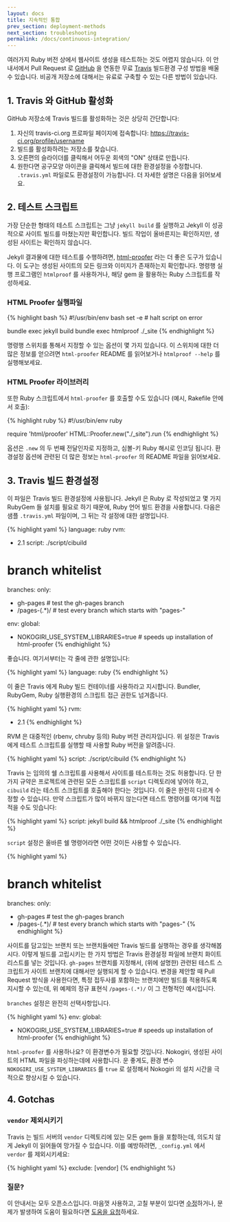 ```yaml
---
layout: docs
title: 지속적인 통합
prev_section: deployment-methods
next_section: troubleshooting
permalink: /docs/continuous-integration/
---
```


여러가지 Ruby 버전 상에서 웹사이트 생성을 테스트하는 것도 어렵지 않습니다. 이 안내서에서 Pull Request 로 [GitHub][1] 을 연동한 무료 [Travis][0] 빌드환경 구성 방법을 배울 수 있습니다. 비공개 저장소에 대해서는 유료로 구축할 수 있는 다른 방법이 있습니다.

[0]: https://travis-ci.org/
[1]: https://github.com/

## 1. Travis 와 GitHub 활성화

GitHub 저장소에 Travis 빌드를 활성화하는 것은 상당히 간단합니다:

1. 자신의 travis-ci.org 프로파일 페이지에 접속합니다: https://travis-ci.org/profile/username
2. 빌드를 활성화하려는 저장소를 찾습니다.
3. 오른편의 슬라이더를 클릭해서 어두운 회색의 "ON" 상태로 만듭니다.
4. 원한다면 공구모양 아이콘을 클릭해서 빌드에 대한 환경설정을 수정합니다.
   `.travis.yml` 파일로도 환경설정이 가능합니다. 더 자세한 설명은 다음을
   읽어보세요.

## 2. 테스트 스크립트

가장 단순한 형태의 테스트 스크립트는 그냥 `jekyll build` 를 실행하고 Jekyll 이 성공적으로 사이트 빌드를 마쳤는지만 확인합니다. 빌드 작업이 올바른지는 확인하지만, 생성된 사이트는 확인하지 않습니다.

Jekyll 결과물에 대한 테스트를 수행하려면, [html-proofer][2] 라는 더 좋은 도구가 있습니다. 이 도구는 생성된 사이트의 모든 링크와 이미지가 존재하는지 확인합니다. 명령행 실행 프로그램인 `htmlproof` 를 사용하거나, 해당 gem 을 활용하는 Ruby 스크립트를 작성하세요.

### HTML Proofer 실행파일

{% highlight bash %}
#!/usr/bin/env bash
set -e # halt script on error

bundle exec jekyll build
bundle exec htmlproof ./_site
{% endhighlight %}

명령행 스위치를 통해서 지정할 수 있는 옵션이 몇 가지 있습니다. 이 스위치에 대한 더 많은 정보를 얻으려면 `html-proofer` README 를 읽어보거나 `htmlproof --help` 를 실행해보세요.

### HTML Proofer 라이브러리

또한 Ruby 스크립트에서 `html-proofer` 를 호출할 수도 있습니다 (예시, Rakefile 안에서 호출):

{% highlight ruby %}
#!/usr/bin/env ruby

require 'html/proofer'
HTML::Proofer.new("./_site").run
{% endhighlight %}

옵션은 `.new` 의 두 번째 전달인자로 지정하고, 심볼-키 Ruby 해시로 인코딩 됩니다. 환경설정 옵션에 관련된 더 많은 정보는 `html-proofer` 의 README 파일을 읽어보세요.

[2]: https://github.com/gjtorikian/html-proofer

## 3. Travis 빌드 환경설정

이 파일은 Travis 빌드 환경설정에 사용됩니다. Jekyll 은 Ruby 로 작성되었고 몇 가지 RubyGem 들 설치를 필요로 하기 때문에, Ruby 언어 빌드 환경을 사용합니다. 다음은 샘플 `.travis.yml` 파일이며, 그 뒤는 각 설정에 대한 설명입니다.

{% highlight yaml %}
language: ruby
rvm:
- 2.1
script: ./script/cibuild

# branch whitelist
branches:
  only:
  - gh-pages     # test the gh-pages branch
  - /pages-(.*)/ # test every branch which starts with "pages-"

env:
  global:
  - NOKOGIRI_USE_SYSTEM_LIBRARIES=true # speeds up installation of html-proofer
{% endhighlight %}

좋습니다. 여기서부터는 각 줄에 관한 설명입니다:

{% highlight yaml %}
language: ruby
{% endhighlight %}

이 줄은 Travis 에게 Ruby 빌드 컨테이너를 사용하라고 지시합니다. Bundler, RubyGem, Ruby 실행환경의 스크립트 접근 권한도 넘겨줍니다.

{% highlight yaml %}
rvm:
- 2.1
{% endhighlight %}

RVM 은 대중적인 (rbenv, chruby 등의) Ruby 버전 관리자입니다. 위 설정은 Travis 에게 테스트 스크립트를 실행할 때 사용할 Ruby 버전을 알려줍니다.

{% highlight yaml %}
script: ./script/cibuild
{% endhighlight %}

Travis 는 임의의 쉘 스크립트를 사용해서 사이트를 테스트하는 것도 허용합니다. 단 한가지 규약은 프로젝트에 관련된 모든 스크립트를 `script` 디렉토리에 넣어야 하고, `cibuild` 라는 테스트 스크립트를 호출해야 한다는 것입니다. 이 줄은 완전히 다르게 수정할 수 있습니다. 만약 스크립트가 많이 바뀌지 않는다면 테스트 명령어를 여기에 직접 적을 수도 잇습니다:

{% highlight yaml %}
script: jekyll build && htmlproof ./_site
{% endhighlight %}

`script` 설정은 올바른 쉘 명령어라면 어떤 것이든 사용할 수 있습니다.

{% highlight yaml %}
# branch whitelist
branches:
  only:
  - gh-pages     # test the gh-pages branch
  - /pages-(.*)/ # test every branch which starts with "pages-"
{% endhighlight %}

사이트를 담고있는 브랜치 또는 브랜치들에만 Travis 빌드를 실행하는 경우를 생각해봅시다. 이렇게 빌드를 고립시키는 한 가지 방법은 Travis 환경설정 파일에 브랜치 화이트리스트를 넣는 것입니다. `gh-pages` 브랜치를 지정해서, (위에 설명한) 관련된 테스트 스크립트가 사이트 브랜치에 대해서만 실행되게 할 수 있습니다. 변경을 제안할 때 Pull Request 방식을 사용한다면, 특정 접두사를 포함하는 브랜치에만 빌드를 적용하도록 지시할 수 있는데, 위 예제의 정규 표현식 `/pages-(.*)/` 이 그 전형적인 예시입니다.

`branches` 설정은 완전히 선택사항입니다.

{% highlight yaml %}
env:
  global:
  - NOKOGIRI_USE_SYSTEM_LIBRARIES=true # speeds up installation of html-proofer
{% endhighlight %}

`html-proofer` 를 사용하나요? 이 환경변수가 필요할 것입니다. Nokogiri, 생성된 사이트의 HTML 파일을 파싱하는데에 사용합니다. 운 좋게도, 환경 변수 `NOKOGIRI_USE_SYSTEM_LIBRARIES` 를 `true` 로 설정해서 Nokogiri 의 설치 시간을 극적으로 향상시킬 수 있습니다.

## 4. Gotchas

### `vendor` 제외시키기

Travis 는 빌드 서버의 `vendor` 디렉토리에 있는 모든 gem 들을 포함하는데, 의도치 않게 Jekyll 이 읽어들여 망가질 수 있습니다. 이를 예방하려면, `_config.yml` 에서 `verdor` 를 제외시키세요:

{% highlight yaml %}
exclude: [vendor]
{% endhighlight %}

### 질문?

이 안내서는 모두 오픈소스입니다. 마음껏 사용하고, 고칠 부분이 있다면 [수정][3]하거나, 문제가 발생하여 도움이 필요하다면 [도움을 요청][4]하세요.

[3]: https://github.com/jekyll/jekyll/edit/master/site/_docs/continuous-integration.md
[4]: https://github.com/jekyll/jekyll-help#how-do-i-ask-a-question
